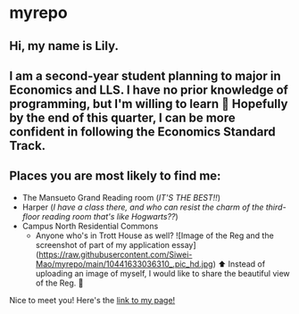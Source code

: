 # myrepo
## Hi, my name is Lily. 
## I am a second-year student planning to major in **Economics** and **LLS**. I have no prior knowledge of programming, but I'm willing to learn :smiling_face_with_three_hearts: Hopefully by the end of this quarter, I can be more confident in following the Economics Standard Track.
## Places you are most likely to find me:
* The Mansueto Grand Reading room (*IT'S THE BEST!!*)
* Harper (*I have a class there, and who can resist the charm of the third-floor reading room that's like Hogwarts??*)
* Campus North Residential Commons
  * Anyone who's in Trott House as well?
![Image of the Reg and the screenshot of part of my application essay]
(https://raw.githubusercontent.com/Siwei-Mao/myrepo/main/10441633036310_.pic_hd.jpg)
:arrow_up: Instead of uploading an image of myself, I would like to share the beautiful view of the Reg. :book:

Nice to meet you! Here's the [link to my page!](https://github.com/Siwei-Mao/myrepo)
